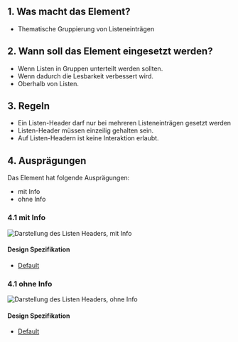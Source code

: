 ## 1. Was macht das Element?
*   Thematische Gruppierung von Listeneinträgen

## 2. Wann soll das Element eingesetzt werden?
*   Wenn Listen in Gruppen unterteilt werden sollten.
*   Wenn dadurch die Lesbarkeit verbessert wird.
*   Oberhalb von Listen.

## 3. Regeln
*   Ein Listen-Header darf nur bei mehreren Listeneinträgen gesetzt werden
*   Listen-Header müssen einzeilig gehalten sein.
*   Auf Listen-Headern ist keine Interaktion erlaubt.

## 4. Ausprägungen
Das Element hat folgende Ausprägungen:
*   mit Info
*   ohne Info

### 4.1 mit Info
![Darstellung des Listen Headers, mit Info](https://raw.githubusercontent.com/sbb-design-systems/sbb-design-system/master/mobile/elements/list-header/images/ME22_mit-Info.png 'class: image')

#### Design Spezifikation
*   [Default](https://sbb.invisionapp.com/d/main#/console/14051805/313167033/inspect)

### 4.1 ohne Info
![Darstellung des Listen Headers, ohne Info](https://raw.githubusercontent.com/sbb-design-systems/sbb-design-system/master/mobile/elements/list-header/images/ME22_ohne-Info.png 'class: image')

#### Design Spezifikation
*   [Default](https://sbb.invisionapp.com/d/main#/console/14051805/313167034/inspect)